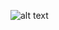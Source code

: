 ![alt text](https://github.com/gabcab556/zmk-config/boards/shields/chocofi/chocofikeymap.svg?raw=true)

